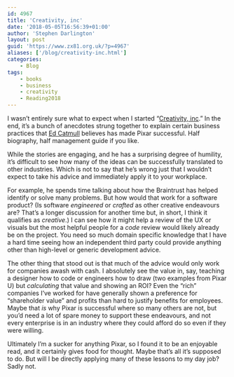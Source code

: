 ```yaml
---
id: 4967
title: 'Creativity, inc'
date: '2018-05-05T16:56:39+01:00'
author: 'Stephen Darlington'
layout: post
guid: 'https://www.zx81.org.uk/?p=4967'
aliases: ['/blog/creativity-inc.html']
categories:
    - Blog
tags:
    - books
    - business
    - creativity
    - Reading2018
---
```


I wasn’t entirely sure what to expect when I started “[Creativity, inc](https://amzn.to/2FLmeys).” In the end, it’s a bunch of anecdotes strung together to explain certain business practices that [Ed Catmull](https://en.m.wikipedia.org/wiki/Edwin_Catmull) believes has made Pixar successful. Half biography, half management guide if you like.

While the stories are engaging, and he has a surprising degree of humility, it’s difficult to see how many of the ideas can be successfully translated to other industries. Which is not to say that he’s wrong just that I wouldn’t expect to take his advice and immediately apply it to your workplace.

For example, he spends time talking about how the Braintrust has helped identify or solve many problems. But how would that work for a software product? (Is software *engineered* or *crafted* as other creative endeavours are? That’s a longer discussion for another time but, in short, I think it qualifies as *creative*.) I can see how it might help a review of the UX or visuals but the most helpful people for a *code* review would likely already be on the project. You need so much domain specific knowledge that I have a hard time seeing how an independent third party could provide anything other than high-level or generic development advice.

The other thing that stood out is that much of the advice would only work for companies awash with cash. I absolutely see the value in, say, teaching a designer how to code or engineers how to draw (two examples from Pixar U) but *calculating* that value and showing an ROI? Even the “rich” companies I’ve worked for have generally shown a preference for “shareholder value” and profits than hard to justify benefits for employees. Maybe that *is* why Pixar is successful where so many others are not, but you’d need a lot of spare money to support these endeavours, and not every enterprise is in an industry where they could afford do so even if they were willing.

Ultimately I’m a sucker for anything Pixar, so I found it to be an enjoyable read, and it certainly gives food for thought. Maybe that’s all it’s supposed to do. But will I be directly applying many of these lessons to my day job? Sadly not.